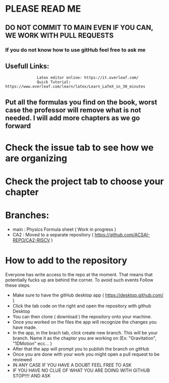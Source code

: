 # PLEASE READ ME 
## DO NOT COMMIT TO MAIN EVEN IF YOU CAN, WE WORK WITH PULL REQUESTS
### If you do not know how to use gitHub feel free to ask me


## Usefull Links:
                  Latex editor online: https://it.overleaf.com/ 
                  Quick Tutorial: https://www.overleaf.com/learn/latex/Learn_LaTeX_in_30_minutes  

## Put all the formulas you find on the book, worst case the professor will remove what is not needed. I will add more chapters as we go forward

# Check the issue tab to see how we are organizing
# Check the project tab to choose your chapter

# Branches: 
 * main : Physics Formula sheet ( Work in progress ) 
 * CA2  : Moved to a separate repository ( https://github.com/ACSAI-REPO/CA2-RISCV )

# How to add to the repository 
Everyone has write access to the repo at the moment. That means that potentially fucks up are behind the corner. 
To avoid such events Follow these steps. 
* Make sure to have the gitHub desktop app ( https://desktop.github.com/ ) 
* Click the tab code on the right and open the repository with github Desktop 
* You can then clone ( download )  the repository onto your machine.
* Once you worked on the files the app will recognize the changes you have made. 
* In the app, in the brach tab, click create new branch. This will be your branch. Name it as the chapter you are working on (Ex: "Gravitation", "1DMotion" ecc... ) 
* After that the app will prompt you to publish the branch on gitHub
* Once you are done with your work you might open a pull request to be reviewed
* IN ANY CASE IF YOU HAVE A DOUBT FEEL FREE TO ASK
* IF YOU HAVE NO CLUE OF WHAT YOU ARE DOING WITH GITHUB STOP!!!! AND ASK
